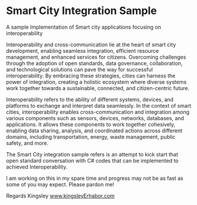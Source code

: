 # Smart City Integration Sample
A sample Implementation of Smart city applications focusing on interoperability

Interoperability and cross-communication lie at the heart of smart city development, enabling seamless integration, efficient resource management, and enhanced services for citizens. Overcoming challenges through the adoption of open standards, data governance, collaboration, and technological solutions can pave the way for successful interoperability. By embracing these strategies, cities can harness the power of integration, creating a holistic ecosystem where diverse systems work together towards a sustainable, connected, and citizen-centric future.

Interoperability refers to the ability of different systems, devices, and platforms to exchange and interpret data seamlessly. In the context of smart cities, interoperability enables cross-communication and integration among various components such as sensors, devices, networks, databases, and applications. It allows these components to work together cohesively, enabling data sharing, analysis, and coordinated actions across different domains, including transportation, energy, waste management, public safety, and more.

The Smart City integration sample refers is an attempt to kick start that open standard conversation with C# codes that can be implemented to achieved Interoperability. 

I am working on this in my spare time and progress may not be as fast as some of you may expect. Please pardon me!

Regards
Kingsley
www.kingsleyErhabor.com
